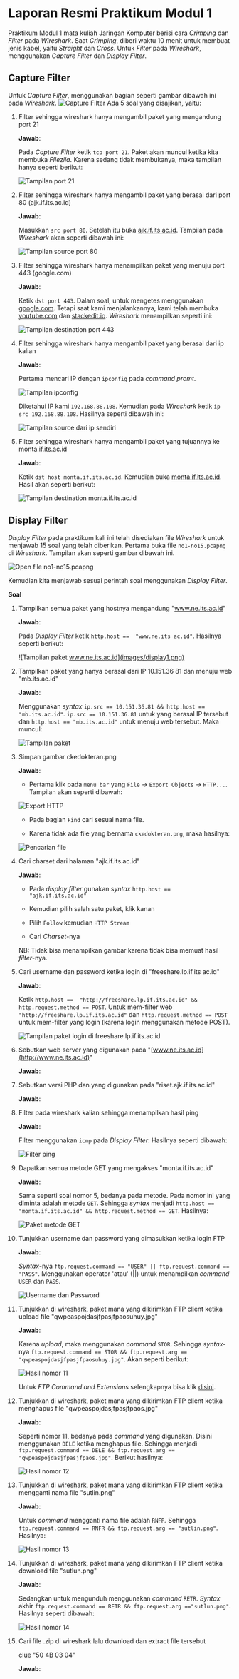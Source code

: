 # Laporan Resmi Praktikum Modul 1

Praktikum Modul 1 mata kuliah Jaringan Komputer berisi cara *Crimping* dan *Filter* pada *Wireshark*. Saat *Crimping*, diberi waktu 10 menit untuk membuat jenis kabel, yaitu *Straight* dan *Cross*. Untuk *Filter* pada *Wireshark*, menggunakan *Capture Filter* dan *Display Filter*.

## Capture Filter

Untuk *Capture Filter*, menggunakan bagian seperti gambar dibawah ini pada *Wireshark*.
![Capture Filter](images/capture_filter.png)
 Ada 5 soal yang disajikan, yaitu:
 1. Filter sehingga wireshark hanya mengambil paket yang mengandung port 21
 	
 	**Jawab**:
	
	Pada *Capture Filter* ketik `tcp port 21`. Paket akan muncul ketika kita membuka *FIlezila*. Karena sedang tidak membukanya, maka tampilan hanya seperti berikut:

	![Tampilan port 21](images/capture1.png)

 2. Filter sehingga wireshark hanya mengambil paket yang berasal dari port 80 (ajk.if.its.ac.id)
	
	**Jawab**:

	Masukkan `src port 80`. Setelah itu buka [ajk.if.its.ac.id](ajk.if.its.ac.id). Tampilan pada *Wireshark* akan seperti dibawah ini:

	![Tampilan source port 80](images/capture2.png)
 
 3. Filter sehingga wireshark hanya menampilkan paket yang menuju port 443 (google.com)
	
	**Jawab**:

	Ketik `dst port 443`. Dalam soal, untuk mengetes menggunakan [google.com](google.com). Tetapi saat kami menjalankannya, kami telah membuka [youtube.com](youtube.com) dan [stackedit.io](stackedit.io). *Wireshark* menampilkan seperti ini:

	![Tampilan destination port 443](images/capture3.png)

 4. Filter sehingga wireshark hanya mengambil paket yang berasal dari ip kalian
	
	**Jawab**:
	
	Pertama mencari IP dengan `ipconfig` pada *command promt*. 

	![Tampilan ipconfig](images/ipconfig.png)

	Diketahui IP kami `192.168.88.108`. Kemudian pada *Wireshark* ketik `ip src 192.168.88.108`. Hasilnya seperti dibawah ini:

	![Tampilan source dari ip sendiri](images/capture4.png)

 5. Filter sehingga wireshark hanya mengambil paket yang tujuannya ke monta.if.its.ac.id
	
	**Jawab**:

	Ketik `dst host monta.if.its.ac.id`. Kemudian buka [monta.if.its.ac.id](monta.if.its.ac.id). Hasil akan seperti berikut:

	![Tampilan destination monta.if.its.ac.id](images/capture5.png)


## Display Filter

*Display Filter* pada praktikum kali ini telah disediakan file *Wireshark* untuk menjawab 15 soal yang telah diberikan. Pertama buka file `no1-no15.pcapng` di *Wireshark*. Tampilan akan seperti gambar dibawah ini.

![Open file no1-no15.pcapng](images/open_file.png)

Kemudian kita menjawab sesuai perintah soal menggunakan *Display Filter*.

**Soal**
1.  Tampilkan semua paket yang hostnya mengandung "www.ne.its.ac.id"
	
	**Jawab**:

	Pada *Display Filter* ketik `http.host ==  "www.ne.its ac.id"`. Hasilnya seperti berikut:

	![Tampilan paket www.ne.its.ac.id](images/display1.png)

    
2.  Tampilkan paket yang hanya berasal dari IP 10.151.36 81 dan menuju web "mb.its.ac.id"
	
	**Jawab**:

	Menggunakan *syntax* `ip.src == 10.151.36.81 && http.host == "mb.its.ac.id"`. `ip.src == 10.151.36.81` untuk yang berasal IP tersebut dan `http.host == "mb.its.ac.id"` untuk menuju web tersebut. Maka muncul:

	![Tampilan paket](images/display2.png)

    
3.  Simpan gambar ckedokteran.png
	
	**Jawab**:

	- Pertama klik pada `menu bar` yang `File` -> `Export Objects` -> `HTTP...`. Tampilan akan seperti dibawah:

	![Export HTTP](images/display3-1.png)

	- Pada bagian `Find` cari sesuai nama file.

	- Karena tidak ada file yang bernama `ckedokteran.png`, maka hasilnya:
	
	![Pencarian file](images/display3-2.png)
    
4.  Cari charset dari halaman "ajk.if.its.ac.id"
	
	**Jawab**:

	- Pada *display filter* gunakan *syntax* `http.host ==  "ajk.if.its.ac.id"`

	- Kemudian pilih salah satu paket, klik kanan

	- Pilih `Follow` kemudian `HTTP Stream`

	- Cari *Charset*-nya

	NB: Tidak bisa menampilkan gambar karena tidak bisa memuat hasil *filter*-nya.

    
5.  Cari username dan password ketika login di "freeshare.lp.if.its ac.id"
	
	**Jawab**:

	Ketik `http.host ==  "http://freeshare.lp.if.its.ac.id" && http.request.method == POST`. Untuk mem-filter web `"http://freeshare.lp.if.its.ac.id"` dan `http.request.method == POST`  untuk mem-filter yang login (karena login menggunakan metode POST).

	![Tampilan paket login di freeshare.lp.if.its.ac.id](images/display5.png)

    
6.  Sebutkan web server yang digunakan pada "[www.ne.its.ac.id](http://www.ne.its.ac.id)"
	
	**Jawab**:


7.  Sebutkan versi PHP dan yang digunakan pada "riset.ajk.if.its.ac.id"
	
	**Jawab**:


8.  Filter pada wireshark kalian sehingga menampilkan hasil ping
	
	**Jawab**:

	Filter menggunakan `icmp` pada *Display Filter*. Hasilnya seperti dibawah:

	![Filter ping](images/display8.png)
    
9.  Dapatkan semua metode GET yang mengakses "monta.if.its.ac.id"
	
	**Jawab**:

    Sama seperti soal nomor 5, bedanya pada metode. Pada nomor ini yang diminta adalah metode `GET`. Sehingga *syntax* menjadi `http.host ==  "monta.if.its.ac.id" && http.request.method == GET`. Hasilnya:

    ![Paket metode GET](images/display9.png)

10. Tunjukkan username dan password yang dimasukkan ketika login FTP
	
	**Jawab**:

	*Syntax*-nya `ftp.request.command == "USER" || ftp.request.command == "PASS"`. Menggunakan operator 'atau' (||) untuk menampilkan *command* `USER` dan `PASS`.

	![Username dan Password](images/display10.png)	

    
11. Tunjukkan di wireshark, paket mana yang dikirimkan FTP client ketika upload file "qwpeaspojdasjfpasjfpaosuhuy.jpg"
	
	**Jawab**:

	Karena *upload*, maka menggunakan *command* `STOR`. Sehingga *syntax*-nya `ftp.request.command == STOR && ftp.request.arg == "qwpeaspojdasjfpasjfpaosuhuy.jpg"`. Akan seperti berikut:

	![Hasil nomor 11](images/display11.png)

	Untuk *FTP Command and Extensions* selengkapnya bisa klik [disini](https://www.iana.org/assignments/ftp-commands-extensions/ftp-commands-extensions.xml).
    
12. Tunjukkan di wireshark, paket mana yang dikirimkan FTP client ketika menghapus file "qwpeaspojdasjfpasjfpaos.jpg"
	
	**Jawab**:

	Seperti nomor 11, bedanya pada *command* yang digunakan. Disini menggunakan `DELE` ketika menghapus file. Sehingga menjadi `ftp.request.command == DELE && ftp.request.arg == "qwpeaspojdasjfpasjfpaos.jpg"`. Berikut hasilnya:

	![Hasil nomor 12](images/display12.png)
    
13. Tunjukkan di wireshark, paket mana yang dikirimkan FTP client ketika mengganti nama file "sutlin.png"
	
	**Jawab**:

	Untuk *command* mengganti nama file adalah `RNFR`. Sehingga `ftp.request.command == RNFR && ftp.request.arg == "sutlin.png"`. Hasilnya:

	![Hasil nomor 13](images/display13.png)
    
14. Tunjukkan di wireshark, paket mana yang dikirimkan FTP client ketika download file "sutlun.png"
	
	**Jawab**:

	Sedangkan untuk mengunduh menggunakan *command* `RETR`. *Syntax* akhir `ftp.request.command == RETR && ftp.request.arg =="sutlun.png"`. Hasilnya seperti dibawah:

    ![Hasil nomor 14](images/display14.png)

15. Cari file .zip di wireshark lalu download dan extract file tersebut

	clue "50 4B 03 04"

	**Jawab**:

